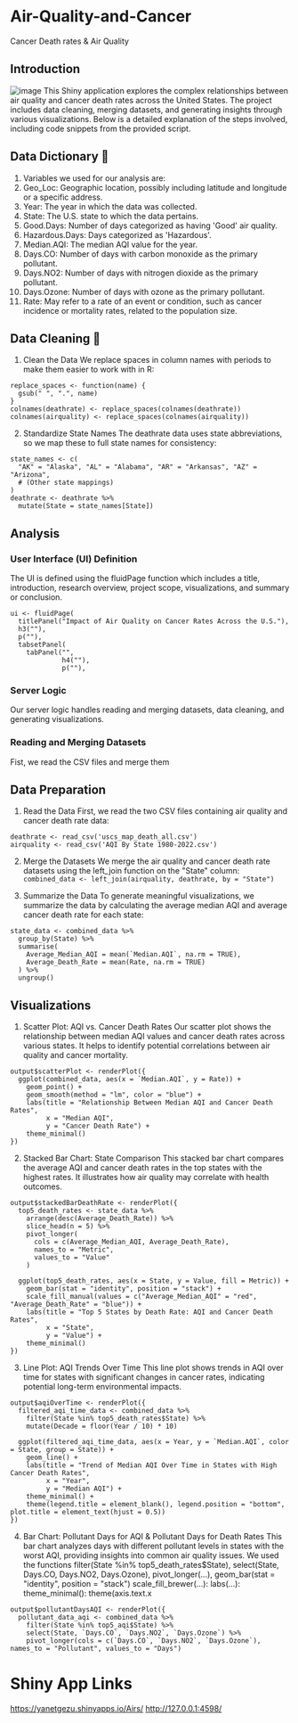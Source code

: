 # Air-Quality-and-Cancer
Cancer Death rates &amp; Air Quality 
## Introduction 
 ![image](https://github.com/tsionnigate21/Air-quality-and-Cancer-/assets/159511253/e59cec16-d62a-4bee-ba21-ff05c34156b2)
This Shiny application explores the complex relationships between air quality and cancer 
death rates across the United States. The project includes data cleaning, merging datasets,
and generating insights through various visualizations. Below is a detailed explanation 
of the steps involved, including code snippets from the provided script.


## Data Dictionary 📖
1. Variables we used for our analysis are:
2. Geo_Loc: Geographic location, possibly including latitude and longitude or a specific address.
3. Year: The year in which the data was collected.
4. State: The U.S. state to which the data pertains.
5. Good.Days: Number of days categorized as having 'Good' air quality.
6. Hazardous.Days: Days categorized as 'Hazardous'.
7. Median.AQI: The median AQI value for the year.
8. Days.CO: Number of days with carbon monoxide as the primary pollutant.
9. Days.NO2: Number of days with nitrogen dioxide as the primary pollutant.
10. Days.Ozone: Number of days with ozone as the primary pollutant.
11. Rate: May refer to a rate of an event or condition, such as cancer incidence or mortality rates, related to the population size.

## Data Cleaning 🧹
1. Clean the Data
We replace spaces in column names with periods to make them easier to work with in R:
```
replace_spaces <- function(name) {
  gsub(" ", ".", name)
}
colnames(deathrate) <- replace_spaces(colnames(deathrate))
colnames(airquality) <- replace_spaces(colnames(airquality))
```
2. Standardize State Names
The deathrate data uses state abbreviations, so we map these to full state names for consistency:
```
state_names <- c(
  "AK" = "Alaska", "AL" = "Alabama", "AR" = "Arkansas", "AZ" = "Arizona",
  # (Other state mappings)
)
deathrate <- deathrate %>%
  mutate(State = state_names[State])
```


## Analysis 
### User Interface (UI) Definition
The UI is defined using the fluidPage function which includes a title, introduction, research overview, project scope, visualizations, and summary or conclusion.
```
ui <- fluidPage(
  titlePanel("Impact of Air Quality on Cancer Rates Across the U.S."),
  h3(""),
  p(""),
  tabsetPanel(
    tabPanel("",
             h4(""),
             p(""),
```
### Server Logic
Our server logic handles reading and merging datasets, data cleaning, and generating visualizations.
### Reading and Merging Datasets
Fist, we read the CSV files and merge them

## Data Preparation
1. Read the Data
First, we read the two CSV files containing air quality and cancer death rate data:
```
deathrate <- read_csv('uscs_map_death_all.csv')
airquality <- read_csv('AQI By State 1980-2022.csv')
```


2. Merge the Datasets
We merge the air quality and cancer death rate datasets using the left_join function on the "State" column:
```combined_data <- left_join(airquality, deathrate, by = "State")```

3. Summarize the Data
To generate meaningful visualizations, we summarize the data by calculating the average median AQI and average cancer death rate for each state:
```
state_data <- combined_data %>%
  group_by(State) %>%
  summarise(
    Average_Median_AQI = mean(`Median.AQI`, na.rm = TRUE),
    Average_Death_Rate = mean(Rate, na.rm = TRUE)
  ) %>%
  ungroup()
```
## Visualizations
1. Scatter Plot: AQI vs. Cancer Death Rates
 Our scatter plot shows the relationship between median AQI values and cancer death
 rates across various states. It helps to identify potential correlations between air quality and cancer mortality.
```
output$scatterPlot <- renderPlot({
  ggplot(combined_data, aes(x = `Median.AQI`, y = Rate)) +
    geom_point() +
    geom_smooth(method = "lm", color = "blue") +
    labs(title = "Relationship Between Median AQI and Cancer Death Rates", 
         x = "Median AQI", 
         y = "Cancer Death Rate") +
    theme_minimal()
})
```
2. Stacked Bar Chart: State Comparison
This stacked bar chart compares the average AQI and cancer death rates in the top states with the highest rates.
It illustrates how air quality may correlate with health outcomes.
```
output$stackedBarDeathRate <- renderPlot({
  top5_death_rates <- state_data %>%
    arrange(desc(Average_Death_Rate)) %>%
    slice_head(n = 5) %>%
    pivot_longer(
      cols = c(Average_Median_AQI, Average_Death_Rate),
      names_to = "Metric",
      values_to = "Value"
    )
  
  ggplot(top5_death_rates, aes(x = State, y = Value, fill = Metric)) +
    geom_bar(stat = "identity", position = "stack") +
    scale_fill_manual(values = c("Average_Median_AQI" = "red", "Average_Death_Rate" = "blue")) +
    labs(title = "Top 5 States by Death Rate: AQI and Cancer Death Rates",
         x = "State", 
         y = "Value") +
    theme_minimal()
})
```
3. Line Plot: AQI Trends Over Time
This line plot shows trends in AQI over time for states with significant
changes in cancer rates, indicating potential long-term environmental impacts.
```
output$aqiOverTime <- renderPlot({
  filtered_aqi_time_data <- combined_data %>%
    filter(State %in% top5_death_rates$State) %>%
    mutate(Decade = floor(Year / 10) * 10)
  
  ggplot(filtered_aqi_time_data, aes(x = Year, y = `Median.AQI`, color = State, group = State)) +
    geom_line() +
    labs(title = "Trend of Median AQI Over Time in States with High Cancer Death Rates",
         x = "Year", 
         y = "Median AQI") +
    theme_minimal() +
    theme(legend.title = element_blank(), legend.position = "bottom", plot.title = element_text(hjust = 0.5))
})
```
4. Bar Chart: Pollutant Days for AQI & Pollutant Days for Death Rates
This bar chart analyzes days with different pollutant levels in states with
the worst AQI, providing insights into common air quality issues.
We used the functions
filter(State %in% top5_death_rates$State),
select(State, Days.CO, Days.NO2, Days.Ozone),
pivot_longer(...), 
geom_bar(stat = "identity", position = "stack")
scale_fill_brewer(...): 
labs(...): 
theme_minimal(): 
theme(axis.text.x 
```
output$pollutantDaysAQI <- renderPlot({
  pollutant_data_aqi <- combined_data %>%
    filter(State %in% top5_aqi$State) %>%
    select(State, `Days.CO`, `Days.NO2`, `Days.Ozone`) %>%
    pivot_longer(cols = c(`Days.CO`, `Days.NO2`, `Days.Ozone`), names_to = "Pollutant", values_to = "Days")
```

# Shiny App Links 
https://yanetgezu.shinyapps.io/Airs/
http://127.0.0.1:4598/

